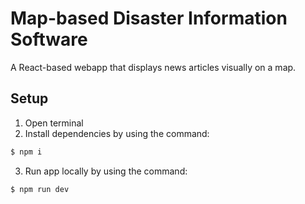 # Map-based Disaster Information Software

A React-based webapp that displays news articles visually on a map.

## Setup

1. Open terminal
2. Install dependencies by using the command:
```bash
$ npm i
```
3. Run app locally by using the command:
```bash
$ npm run dev
```

